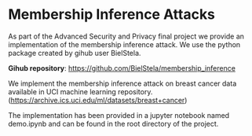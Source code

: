 
# Membership Inference Attacks
 As part of the Advanced Security and Privacy final project we provide an implementation of the membership inference attack. We use the python package created by gihub user BielStela.

 **Gihub repository**: https://github.com/BielStela/membership_inference

 We implement the membership inference attack on breast cancer data available in UCI machine learning repository. (https://archive.ics.uci.edu/ml/datasets/breast+cancer)

 The implementation has been provided in a jupyter notebook named demo.ipynb and can be found in the root directory of the project.